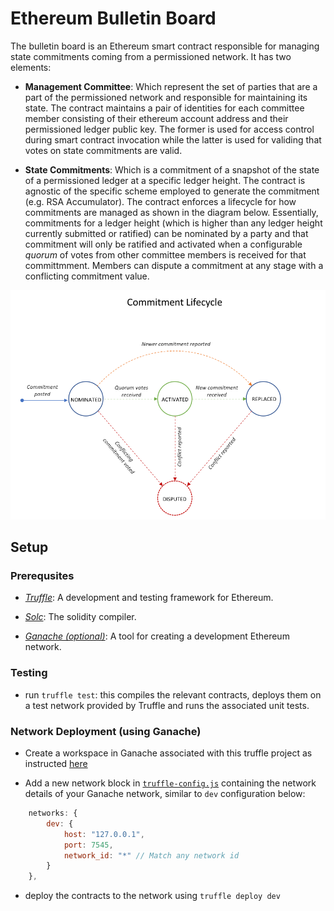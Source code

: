 # Ethereum Bulletin Board

The bulletin board is an Ethereum smart contract responsible for managing state commitments coming from a permissioned network. It has two elements:

- **Management Committee**: Which represent the set of parties that are a part of the permissioned network and responsible for maintaining its state. The contract maintains a pair of identities for each committee member consisting of their ethereum account address and their permissioned ledger public key. The former is used for access control during smart contract invocation while the latter is used for validing that votes on state commitments are valid.

- **State Commitments**: Which is a commitment of a snapshot of the state of a permissioned ledger at a specific ledger height. The contract is agnostic of the specific scheme employed to generate the commitment (e.g. RSA Accumulator). The contract enforces a lifecycle for how commitments are managed as shown in the diagram below. Essentially, commitments for a ledger height (which is higher than any ledger height currently submitted or ratified) can be nominated by a party and that commitment will only be ratified and activated when a configurable *quorum* of votes from other committee members is received for that committmment. Members can dispute a commitment at any stage with a conflicting commitment value.

![commitment lifecycle](./docs/commitment-lifecycle.png)

## Setup
### Prerequsites

- [*Truffle*](https://www.trufflesuite.com/): A development and testing framework for Ethereum.

- [*Solc*](https://solidity.readthedocs.io/en/v0.6.4/installing-solidity.html): The solidity compiler.

- [*Ganache (optional)*](https://www.trufflesuite.com/docs/ganache/quickstart): A tool for creating a development Ethereum network.

### Testing

- run `truffle test`: this compiles the relevant contracts, deploys them on a test network provided by Truffle and runs the associated unit tests.

### Network Deployment (using Ganache)

- Create a workspace in Ganache associated with this truffle project as instructed [here](https://www.trufflesuite.com/docs/ganache/truffle-projects/linking-a-truffle-project)

- Add a new network block in [`truffle-config.js`](./truffle-config.js) containing the network details of your Ganache network, similar to `dev` configuration below:

```javascript
    networks: {
        dev: {
            host: "127.0.0.1",
            port: 7545,
            network_id: "*" // Match any network id
        }
    },
```

- deploy the contracts to the network using `truffle deploy dev`